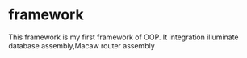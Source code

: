 # framework
This framework is my first framework of OOP. It integration illuminate database assembly,Macaw router assembly 
